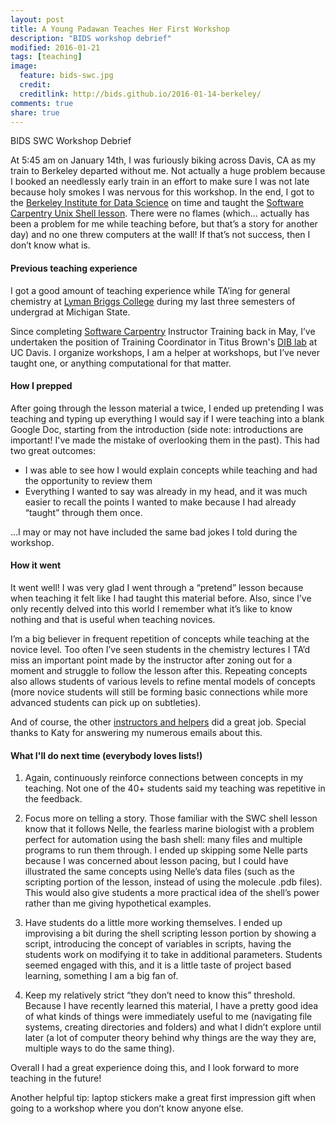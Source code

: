 ```yaml
---
layout: post
title: A Young Padawan Teaches Her First Workshop
description: "BIDS workshop debrief"
modified: 2016-01-21
tags: [teaching]
image:
  feature: bids-swc.jpg
  credit:
  creditlink: http://bids.github.io/2016-01-14-berkeley/
comments: true
share: true
---
```

BIDS SWC Workshop Debrief

At 5:45 am on January 14th, I was furiously biking across Davis, CA as my train to Berkeley departed without me. 
Not actually a huge problem because I booked an needlessly early train in an effort to make sure I was not late because
holy smokes I was nervous for this workshop. In the end, I got to the [Berkeley Institute for Data Science](http://bids.berkeley.edu/) on time
and taught the [Software Carpentry Unix Shell lesson](http://swcarpentry.github.io/shell-novice/). There were no flames 
(which... actually has been a problem for me while teaching before, but that’s a story for another day) and no 
one threw computers at the wall! If that’s not success, then I don’t know what is.

#### Previous teaching experience

I got a good amount of teaching experience while TA’ing for general chemistry at 
[Lyman Briggs College](http://lbc.msu.edu/index.cfm) during my last three semesters of undergrad at Michigan State. 

Since completing [Software Carpentry](http://software-carpentry.org/) Instructor Training back in May, I’ve undertaken 
the position of Training Coordinator in Titus Brown's [DIB lab](http://dib-training.readthedocs.org/en/pub/) at UC Davis. 
I organize workshops, I am a helper at workshops, but I’ve never taught one, or anything computational for that matter. 

#### How I prepped

After going through the lesson material a twice, I ended up pretending I was teaching and typing up everything I would 
say if I were teaching into a blank Google Doc, starting from the introduction (side note: introductions are important! I've made
the mistake of overlooking them in the past). This had two great outcomes:

* I was able to see how I would explain concepts while teaching and had the opportunity to review them
* Everything I wanted to say was already in my head, and it was much easier to recall the points I wanted to make because I had already “taught” through them once. 

...I may or may not have included the same bad jokes I told during the workshop.

#### How it went

It went well! I was very glad I went through a “pretend” lesson because when teaching it felt like I had taught this 
material before. Also, since I’ve only recently delved into this world I remember what it’s like to know nothing and that 
is useful when teaching novices.

I’m a big believer in frequent repetition of concepts while teaching at the novice level. Too often I’ve seen students 
in the chemistry lectures I TA’d miss an important point made by the instructor after zoning out for a moment and struggle 
to follow the lesson after this. Repeating concepts also allows students of various levels to refine mental models of 
concepts (more novice students will still be forming basic connections while more advanced students can pick up on 
subtleties).

And of course, the other [instructors and helpers](http://bids.github.io/2016-01-14-berkeley/) did a great job. Special 
thanks to Katy for answering my numerous emails about this.

#### What I'll do next time (everybody loves lists!)

1. Again, continuously reinforce connections between concepts in my teaching. Not one of the 40+ students said my teaching
was repetitive in the feedback. 

2. Focus more on telling a story. Those familiar with the SWC shell lesson know that it follows Nelle, the fearless 
marine biologist with a problem perfect for automation using the bash shell: many files and multiple programs to run them 
through. I ended up skipping some Nelle parts because I was concerned about lesson pacing, but I could have illustrated 
the same concepts using Nelle’s data files (such as the scripting portion of the lesson, instead of using the molecule 
.pdb files). This would also give students a more practical idea of the shell’s power rather than me giving hypothetical 
examples.

3. Have students do a little more working themselves. I ended up improvising a bit during the shell scripting lesson portion 
by showing a script, introducing the concept of variables in scripts, having the students work on modifying it to take in 
additional parameters. Students seemed engaged with this, and it is a little taste of project based learning, something I 
am a big fan of.

4. Keep my relatively strict “they don’t need to know this” threshold. Because I have recently learned this material, 
I have a pretty good idea of what kinds of things were immediately useful to me (navigating file systems, creating 
directories and folders) and what I didn’t explore until later (a lot of computer theory behind why things are the way 
they are, multiple ways to do the same thing).

Overall I had a great experience doing this, and I look forward to more teaching in the future! 

Another helpful tip: laptop stickers make a great first impression gift when going to a workshop where you don’t know 
anyone else.
